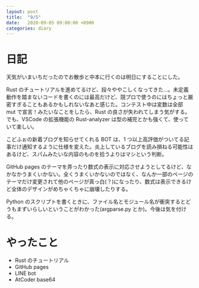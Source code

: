 ```yaml
---
layout: post
title:  "9/5"
date:   2020-09-05 09:00:00 +0900
categories: diary
---
```

# 日記

天気がいまいちだったのでお散歩と中本に行くのは明日にすることにした。

Rust のチュートリアルを進めてるけど、段々ややこしくなってきた...。未定義動作を踏まないコードを書くのには最高だけど、競プロで使うのにはちょっと厳密すぎることもあるかもしれないなあと感じた。コンテスト中は変数は全部 mut で宣言！みたいなことをしたら、Rust の良さが失われてしまう気がする。でも、VSCode の拡張機能の Rust-analyzer は型の補完とかも強くて、使っていて楽しい。

こどふぉの新着ブログを知らせてくれる BOT は、1 つ以上高評価がついてる記事だけ通知するように仕様を変えた。炎上しているブログを読み損ねる可能性はあるけど、スパムみたいな内容のものを拾うよりはマシという判断。

GitHub pages のテーマを弄ったり数式の表示に対応させようとしてるけど、なかなかうまくいかない。全くうまくいかないのではなく、なんか一部のページのテーマだけ変更されて他のページが真っ白(？)になったり、数式は表示できるけど全体のデザインがめちゃくちゃに崩壊したりする。

Python のスクリプトを書くときに、ファイル名とモジュール名が衝突するとどうもまずいらしいということがわかった(argparse.py とか)。今後は気を付ける。

# やったこと

- Rust のチュートリアル
- GitHub pages
- LINE bot
- AtCoder base64